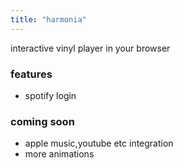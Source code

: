 ```yaml
---
title: "harmonia"
---
```


interactive vinyl player in your browser

### features
- spotify login

### coming soon
- apple music,youtube etc integration
- more animations


 